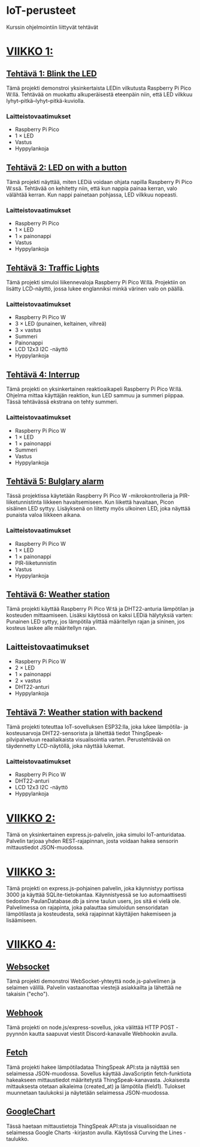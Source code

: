 # IoT-perusteet
Kurssin ohjelmointiin liittyvät tehtävät

# [VIIKKO 1:](https://github.com/plipsanen/IoT-perusteet-ohjelmointi/tree/main/Viikko%201)
## [Tehtävä 1: Blink the LED](https://github.com/plipsanen/IoT-perusteet-ohjelmointi/tree/main/Viikko%201/1%20Blink%20the%20led)
Tämä projekti demonstroi yksinkertaista LEDin vilkutusta Raspberry Pi Pico W:llä. 
Tehtävää on muokattu alkuperäisestä eteenpäin niin, että LED vilkkuu lyhyt–pitkä–lyhyt–pitkä-kuviolla.
### Laitteistovaatimukset
- Raspberry Pi Pico
- 1 × LED
- Vastus
- Hyppylankoja


## [Tehtävä 2: LED on with a button](https://github.com/plipsanen/IoT-perusteet-ohjelmointi/tree/main/Viikko%201/2%20Led%20on%20with%20a%20button)
Tämä projekti näyttää, miten LEDiä voidaan ohjata napilla Raspberry Pi Pico W:ssä. 
Tehtävää on kehitetty niin, että kun nappia painaa kerran, valo välähtää kerran. Kun nappi painetaan pohjassa, LED vilkkuu nopeasti.

### Laitteistovaatimukset
- Raspberry Pi Pico 
- 1 × LED
- 1 × painonappi  
- Vastus
- Hyppylankoja


## [Tehtävä 3: Traffic Lights](https://github.com/plipsanen/IoT-perusteet-ohjelmointi/tree/main/Viikko%201/3%20Traffic%20lights)
Tämä projekti simuloi liikennevaloja Raspberry Pi Pico W:llä. Projektiin on lisätty LCD-näyttö, jossa lukee englanniksi minkä värinen valo on päällä. 
### Laitteistovaatimukset
- Raspberry Pi Pico W  
- 3 × LED (punainen, keltainen, vihreä)  
- 3 × vastus
- Summeri
- Painonappi
- LCD 12x3 I2C -näyttö
- Hyppylankoja


## [Tehtävä 4: Interrup](https://github.com/plipsanen/IoT-perusteet-ohjelmointi/tree/main/Viikko%201/4%20Interrup)
Tämä projekti on yksinkertainen reaktioaikapeli Raspberry Pi Pico W:llä.  
Ohjelma mittaa käyttäjän reaktion, kun LED sammuu ja summeri piippaa. Tässä tehtävässä ekstrana on tehty summeri.

### Laitteistovaatimukset
- Raspberry Pi Pico W  
- 1 × LED
- 1 × painonappi  
- Summeri 
- Vastus
- Hyppylankoja

## [Tehtävä 5: Bulglary alarm](https://github.com/plipsanen/IoT-perusteet-ohjelmointi/tree/main/Viikko%201/5%20Burglary%20alarm)
Tässä projektissa käytetään Raspberry Pi Pico W -mikrokontrolleria ja PIR-liiketunnistinta liikkeen havaitsemiseen. Kun liikettä havaitaan, Picon sisäinen LED syttyy. Lisäyksenä on liitetty myös ulkoinen LED, joka näyttää punaista valoa liikkeen aikana.

### Laitteistovaatimukset
- Raspberry Pi Pico W  
- 1 × LED
- 1 × painonappi  
- PIR-liiketunnistin 
- Vastus
- Hyppylankoja


## [Tehtävä 6: Weather station](https://github.com/plipsanen/IoT-perusteet-ohjelmointi/tree/main/Viikko%201/6%20Weather%20station)
Tämä projekti käyttää Raspberry Pi Pico W:tä ja DHT22-anturia lämpötilan ja kosteuden mittaamiseen.
Lisäksi käytössä on kaksi LEDiä hälytyksiä varten: Punainen LED syttyy, jos lämpötila ylittää määritellyn rajan ja sininen, jos kosteus laskee alle määritellyn rajan.
## Laitteistovaatimukset
- Raspberry Pi Pico W  
- 2 × LED
- 1 × painonappi 
- 2 × vastus
- DHT22-anturi 
- Hyppylankoja


## [Tehtävä 7: Weather station with backend](https://github.com/plipsanen/IoT-perusteet-ohjelmointi/tree/main/Viikko%201/7%20Weather%20station%20with%20backend)
Tämä projekti toteuttaa IoT-sovelluksen ESP32:lla, joka lukee lämpötila- ja kosteusarvoja DHT22-sensorista ja lähettää tiedot ThingSpeak-pilvipalveluun reaaliaikaista visualisointia varten. Perustehtävää on täydennetty LCD-näytöllä, joka näyttää lukemat.
### Laitteistovaatimukset
- Raspberry Pi Pico W  
- DHT22-anturi 
- LCD 12x3 I2C -näyttö
- Hyppylankoja


# [VIIKKO 2:](https://github.com/plipsanen/IoT-perusteet-ohjelmointi/tree/main/Viikko%202)
Tämä on yksinkertainen express.js-palvelin, joka simuloi IoT-anturidataa.
Palvelin tarjoaa yhden REST-rajapinnan, josta voidaan hakea sensorin mittaustiedot JSON-muodossa.


# [VIIKKO 3:](https://github.com/plipsanen/IoT-perusteet-ohjelmointi/tree/main/Viikko%203)
Tämä projekti on express.js-pohjainen palvelin, joka käynnistyy portissa 3000 ja käyttää SQLite-tietokantaa. Käynnistyessä se luo automaattisesti tiedoston PaulanDatabase.db ja sinne taulun users, jos sitä ei vielä ole. Palvelimessa on rajapinta, joka palauttaa simuloidun sensoridatan lämpötilasta ja kosteudesta, sekä rajapinnat käyttäjien hakemiseen ja lisäämiseen.


# [VIIKKO 4:](https://github.com/plipsanen/IoT-perusteet-ohjelmointi/tree/main/Viikko%204)

## [Websocket](https://github.com/plipsanen/IoT-perusteet-ohjelmointi/tree/main/Viikko%204/Websocket)
Tämä projekti demonstroi WebSocket-yhteyttä node.js-palvelimen ja selaimen välillä. Palvelin vastaanottaa viestejä asiakkailta ja lähettää ne takaisin ("echo").

## [Webhook](https://github.com/plipsanen/IoT-perusteet-ohjelmointi/tree/main/Viikko%204/Webhook)
Tämä projekti on node.js/express-sovellus, joka välittää HTTP POST -pyynnön kautta saapuvat viestit Discord-kanavalle Webhookin avulla.

## [Fetch](https://github.com/plipsanen/IoT-perusteet-ohjelmointi/tree/main/Viikko%204/Fetch)
Tämä projekti hakee lämpötiladataa ThingSpeak API:sta ja näyttää sen selaimessa JSON-muodossa. Sovellus käyttää JavaScriptin fetch-funktiota hakeakseen mittaustiedot määritetystä ThingSpeak-kanavasta. Jokaisesta mittauksesta otetaan aikaleima (created_at) ja lämpötila (field1). Tulokset muunnetaan taulukoksi ja näytetään selaimessa JSON-muodossa.

## [GoogleChart](https://github.com/plipsanen/IoT-perusteet-ohjelmointi/tree/main/Viikko%204/GoogleChart)
Tässä haetaan mittaustietoja ThingSpeak API:sta ja visualisoidaan ne selaimessa Google Charts -kirjaston avulla. Käytössä Curving the Lines -taulukko.
